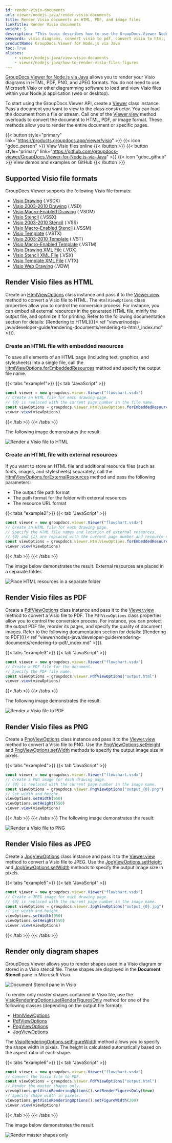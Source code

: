 ```yaml
---
id: render-visio-documents
url: viewer/nodejs-java/render-visio-documents
title: Render Visio documents as HTML, PDF, and image files
linkTitle: Render Visio documents
weight: 5
description: "This topic describes how to use the GroupDocs.Viewer Node.js API to convert Visio diagrams to HTML, PDF, PNG, and JPEG formats."
keywords: visio diagrams, convert visio to pdf, convert visio to html, convert visio to jpeg, convert diagram to pdf, convert diagram to html, convert diagram to jpeg
productName: GroupDocs.Viewer for Node.js via Java
toc: True
aliases:
    - viewer/nodejs-java/view-visio-documents
    - viewer/nodejs-java/how-to-render-visio-files-figures
---
```

[GroupDocs.Viewer for Node.js via Java](https://products.groupdocs.com/viewer/nodejs-java) allows you to render your Visio diagrams in HTML, PDF, PNG, and JPEG formats. You do not need to use Microsoft Visio or other diagramming software to load and view Visio files within your Node.js application (web or desktop). 

To start using the GroupDocs.Viewer API, create a [Viewer](https://reference.groupdocs.com/viewer/nodejs-java/com.groupdocs.viewer/viewer) class instance. Pass a document you want to view to the class constructor. You can load the document from a file or stream. Call one of the [Viewer.view](https://reference.groupdocs.com/viewer/nodejs-java/com.groupdocs.viewer/viewer/) method overloads to convert the document to HTML, PDF, or image format. These methods allow you to render the entire document or specific pages.

{{< button style="primary" link="https://products.groupdocs.app/viewer/visio" >}} {{< icon "gdoc_person" >}} View Visio files online {{< /button >}} {{< button style="primary" link="https://github.com/groupdocs-viewer/GroupDocs.Viewer-for-Node.js-via-Java" >}} {{< icon "gdoc_github" >}} View demos and examples on GitHub {{< /button >}}

## Supported Visio file formats

GroupDocs.Viewer supports the following Visio file formats:

* [Visio Drawing](https://docs.fileformat.com/visio/vsdx/) (.VSDX)
* [Visio 2003-2010 Drawing](https://docs.fileformat.com/visio/vsd/) (.VSD)
* [Visio Macro-Enabled Drawing](https://docs.fileformat.com/visio/vsdm/) (.VSDM)
* [Visio Stencil](https://docs.fileformat.com/visio/vssx/) (.VSSX)
* [Visio 2003-2010 Stencil](https://docs.fileformat.com/visio/vss/) (.VSS)
* [Visio Macro-Enabled Stencil](https://docs.fileformat.com/visio/vssm/) (.VSSM)
* [Visio Template](https://docs.fileformat.com/visio/vstx/) (.VSTX)
* [Visio 2003-2010 Template](https://docs.fileformat.com/visio/vst/) (.VST)
* [Visio Macro-Enabled Template](https://docs.fileformat.com/visio/vstm/) (.VSTM)
* [Visio Drawing XML File](https://docs.fileformat.com/visio/vdx/) (.VDX)
* [Visio Stencil XML File](https://docs.fileformat.com/visio/vsx/) (.VSX)
* [Visio Template XML File](https://docs.fileformat.com/visio/vtx/) (.VTX)
* [Visio Web Drawing](https://docs.fileformat.com/visio/vdw/) (.VDW)

## Render Visio files as HTML

Create an [HtmlViewOptions](https://reference.groupdocs.com/viewer/nodejs-java/com.groupdocs.viewer.options/htmlviewoptions) class instance and pass it to the [Viewer.view](https://reference.groupdocs.com/viewer/nodejs-java/com.groupdocs.viewer/viewer/) method to convert a Visio file to HTML. The `HtmlViewOptions` class properties allow you to control the conversion process. For instance, you can embed all external resources in the generated HTML file, minify the output file, and optimize it for printing. Refer to the following documentation section for details: [Rendering to HTML]({{< ref "viewer/nodejs-java/developer-guide/rendering-documents/rendering-to-html/_index.md" >}}). 

### Create an HTML file with embedded resources

To save all elements of an HTML page (including text, graphics, and stylesheets) into a single file, call the [HtmlViewOptions.forEmbeddedResources](https://reference.groupdocs.com/viewer/nodejs-java/com.groupdocs.viewer.options/htmlviewoptions/#forEmbeddedResources--) method and specify the output file name.

{{< tabs "example1">}}
{{< tab "JavaScript" >}}
```JavaScript
const viewer = new groupdocs.viewer.Viewer("flowchart.vsdx")
// Create an HTML file for each drawing page.
// {0} is replaced with the current page number in the file name.
const viewOptions = groupdocs.viewer.HtmlViewOptions.forEmbeddedResources("page_{0}.html")
viewer.view(viewOptions)
```
{{< /tab >}}
{{< /tabs >}}

The following image demonstrates the result:

![Render a Visio file to HTML](/viewer/nodejs-java/images/rendering-basics/render-visio-documents/render-visio-to-html-embedded-resources.png)

### Create an HTML file with external resources

If you want to store an HTML file and additional resource files (such as fonts, images, and stylesheets) separately, call the [HtmlViewOptions.forExternalResources](https://reference.groupdocs.com/viewer/nodejs-java/com.groupdocs.viewer.options/htmlviewoptions/#forExternalResources--) method and pass the following parameters:

  * The output file path format
  * The path format for the folder with external resources
  * The resource URL format

{{< tabs "example2">}}
{{< tab "JavaScript" >}}
```JavaScript
const viewer = new groupdocs.viewer.Viewer("flowchart.vsdx")
// Create an HTML file for each drawing page.
// Specify the HTML file names and location of external resources.
// {0} and {1} are replaced with the current page number and resource name, respectively.
const viewOptions = groupdocs.viewer.HtmlViewOptions.forEmbeddedResources("page_{0}.html", "page_{0}/resource_{0}_{1}", "page_{0}/resource_{0}_{1}")
viewer.view(viewOptions)
```
{{< /tab >}}
{{< /tabs >}}

The image below demonstrates the result. External resources are placed in a separate folder.

![Place HTML resources in a separate folder](/viewer/nodejs-java/images/rendering-basics/render-visio-documents/render-visio-to-html-external-resources.png)

## Render Visio files as PDF

Create a [PdfViewOptions](https://reference.groupdocs.com/viewer/nodejs-java/com.groupdocs.viewer.options/pdfviewoptions) class instance and pass it to the [Viewer.view](https://reference.groupdocs.com/viewer/nodejs-java/com.groupdocs.viewer/viewer/) method to convert a Visio file to PDF. The `PdfViewOptions` class properties allow you to control the conversion process. For instance, you can protect the output PDF file, reorder its pages, and specify the quality of document images. Refer to the following documentation section for details: [Rendering to PDF]({{< ref "viewer/nodejs-java/developer-guide/rendering-documents/rendering-to-pdf/_index.md" >}}).

{{< tabs "example3">}}
{{< tab "JavaScript" >}}
```JavaScript
const viewer = new groupdocs.viewer.Viewer("flowchart.vsdx")
// Create a PDF file for the document.
// Specify the PDF file name.
const viewOptions = groupdocs.viewer.PdfViewOptions("output.html")
viewer.view(viewOptions)
```
{{< /tab >}}
{{< /tabs >}}

The following image demonstrates the result:

![Render a Visio file to PDF](/viewer/nodejs-java/images/rendering-basics/render-visio-documents/render-visio-to-pdf.png)

## Render Visio files as PNG

Create a [PngViewOptions](https://reference.groupdocs.com/viewer/nodejs-java/com.groupdocs.viewer.options/pngviewoptions) class instance and pass it to the [Viewer.view](https://reference.groupdocs.com/viewer/nodejs-java/com.groupdocs.viewer/viewer/) method to convert a Visio file to PNG. Use the [PngViewOptions.setHeight](https://reference.groupdocs.com/viewer/nodejs-java/com.groupdocs.viewer.options/pngviewoptions/#setHeight-int-) and [PngViewOptions.setWidth](https://reference.groupdocs.com/viewer/nodejs-java/com.groupdocs.viewer.options/pngviewoptions/#setWidth-int-) methods to specify the output image size in pixels.

{{< tabs "example4">}}
{{< tab "JavaScript" >}}
```JavaScript
const viewer = new groupdocs.viewer.Viewer("flowchart.vsdx")
// Create a PNG image for each drawing page.
// {0} is replaced with the current page number in the image name.
const viewOptions = groupdocs.viewer.PngViewOptions("output_{0}.png")
// Set width and height.
viewOptions.setWidth(950)
viewOptions.setHeight(550)
viewer.view(viewOptions)
```
{{< /tab >}}
{{< /tabs >}}
The following image demonstrates the result:

![Render a Visio file to PNG](/viewer/nodejs-java/images/rendering-basics/render-visio-documents/render-visio-to-png-image.png)

## Render Visio files as JPEG

Create a [JpgViewOptions](https://reference.groupdocs.com/viewer/nodejs-java/com.groupdocs.viewer.options/jpgviewoptions) class instance and pass it to the [Viewer.view](https://reference.groupdocs.com/viewer/nodejs-java/com.groupdocs.viewer/viewer/) method to convert a Visio file to JPEG. Use the [JpgViewOptions.setHeight](https://reference.groupdocs.com/viewer/nodejs-java/com.groupdocs.viewer.options/jpgviewoptions/#setHeight-int-) and [JpgViewOptions.setWidth](https://reference.groupdocs.com/viewer/nodejs-java/com.groupdocs.viewer.options/jpgviewoptions/#setWidth-int-) methods to specify the output image size in pixels.

{{< tabs "example5">}}
{{< tab "JavaScript" >}}
```JavaScript
const viewer = new groupdocs.viewer.Viewer("flowchart.vsdx")
// Create a JPEG image for each drawing page.
// {0} is replaced with the current page number in the image name.
const viewOptions = groupdocs.viewer.JpgViewOptions("output_{0}.jpg")
// Set width and height.
viewOptions.setWidth(950)
viewOptions.setHeight(550)
viewer.view(viewOptions)
```
{{< /tab >}}
{{< /tabs >}}

## Render only diagram shapes

GroupDocs.Viewer allows you to render shapes used in a Visio diagram or stored in a Visio stencil file. These shapes are displayed in the **Document Stencil** pane in Microsoft Visio.

![Document Stencil pane in Visio](/viewer/nodejs-java/images/rendering-basics/render-visio-documents/visio-document-stencil.png)

To render only master shapes contained in Visio file, use the [VisioRenderingOptions.setRenderFiguresOnly](https://reference.groupdocs.com/viewer/nodejs-java/com.groupdocs.viewer.options/visiorenderingoptions/#setRenderFiguresOnly-boolean-) method for one of the following classes (depending on the output file format):

* [HtmlViewOptions](https://reference.groupdocs.com/viewer/nodejs-java/com.groupdocs.viewer.options/htmlviewoptions) 
* [PdfViewOptions](https://reference.groupdocs.com/viewer/nodejs-java/com.groupdocs.viewer.options/pdfviewoptions)
* [PngViewOptions](https://reference.groupdocs.com/viewer/nodejs-java/com.groupdocs.viewer.options/pngviewoptions)
* [JpgViewOptions](https://reference.groupdocs.com/viewer/nodejs-java/com.groupdocs.viewer.options/jpgviewoptions)

The [VisioRenderingOptions.setFigureWidth](https://reference.groupdocs.com/viewer/nodejs-java/com.groupdocs.viewer.options/visiorenderingoptions/#setFigureWidth-int-) method allows you to specify the shape width in pixels. The height is calculated automatically based on the aspect ratio of each shape.

{{< tabs "example6">}}
{{< tab "JavaScript" >}}
```JavaScript
const viewer = new groupdocs.viewer.Viewer("flowchart.vsdx")
// Convert the Visio file to PDF.
const viewOptions = groupdocs.viewer.PdfViewOptions("output.html")
// Render the master shapes only.
viewoptions.getVisioRenderingOptions().setRenderFiguresOnly(true)
// Specify shape width in pixels.
viewoptions.getVisioRenderingOptions().setFigureWidth(200)
viewer.view(viewOptions)
```
{{< /tab >}}
{{< /tabs >}}

The image below demonstrates the result.

![Render master shapes only](/viewer/nodejs-java/images/rendering-basics/render-visio-documents/render-visio-shapes.png)
